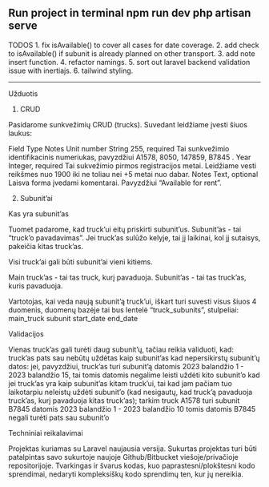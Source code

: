 Run project in terminal
    npm run dev 
    php artisan serve
-----------------------------------------------------------------------------------------------------------------------------------------------------------------------------------------------------------------------------------------------------------------------------------
TODOS
    1. fix isAvailable() to cover all cases for date coverage.
    2. add check to isAvailable() if subunit is already planned on other transport.
    3. add note insert function.
    4. refactor namings.
    5. sort out laravel backend validation issue with inertiajs.
    6. tailwind styling.

-----------------------------------------------------------------------------------------------------------------------------------------------------------------------------------------------------------------------------------------------------------------------------------

Užduotis
1. CRUD

Pasidarome sunkvežimių CRUD (trucks). Suvedant leidžiame įvesti šiuos laukus:

Field
Type
Notes
Unit number
String 255, required
Tai sunkvežimio identifikacinis numeriukas, pavyzdžiui A1578, 8050, 147859, B7845 .
Year
Integer, required
Tai sukvežimio pirmos registracijos metai. Leidžiame vesti reikšmes nuo 1900 iki ne toliau nei +5 metai nuo dabar.
Notes
Text, optional
Laisva forma įvedami komentarai. Pavyzdžiui “Available for rent”.



2. Subunit’ai

Kas yra subunit’as

Tuomet padarome, kad truck’ui eitų priskirti subunit’us. Subunit’as - tai “truck’o pavadavimas”. Jei truck’as sulūžo kelyje, tai jį laikinai, kol jį sutaisys, pakeičia kitas truck’as.

Visi truck’ai gali būti subunit’ai vieni kitiems.

Main truck’as - tai tas truck, kurį pavaduoja.
Subunit’as - tai tas truck’as, kuris pavaduoja.

Vartotojas, kai veda naują subunit’ą truck’ui, iškart turi suvesti visus šiuos 4 duomenis, duomenų bazėje tai bus lentelė “truck_subunits”, stulpeliai:
main_truck
subunit
start_date
end_date


Validacijos

Vienas truck’as gali turėti daug subunit’ų, tačiau reikia validuoti, kad:
truck’as pats sau nebūtų uždėtas kaip subunit’as
kad nepersikirstų subunit’ų datos:
jei, pavyzdžiui, truck’as turi subunit’ą datomis 2023 balandžio 1 - 2023 balandžio 15, tai tomis datomis negalime leisti uždėti kito subunit’o
kad jei truck’as yra kaip subunit’as kitam truck’ui, tai kad jam pačiam tuo laikotarpiu neleistų uždėti subunit’o (kad nesigautų, kad truck’ą pavaduoja truck’as, kurį pavaduoja kitas truck’as);
tarkim truck A1578 turi subunit B7845 datomis 2023 balandžio 1 - 2023 balandžio 10
tomis datomis B7845 negali turėti pats sau subunit’o

Techniniai reikalavimai

Projektas kuriamas su Laravel naujausia versija.
Sukurtas projektas turi būti patalpintas savo sukurtoje naujoje Github/Bitbucket viešoje/privačioje repositorijoje.
Tvarkingas ir švarus kodas, kuo paprastesni/plokštesni kodo sprendimai, nedaryti kompleksiškų kodo sprendimų ten, kur jų nereikia.

